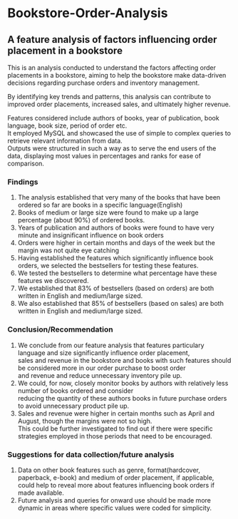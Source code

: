 # Bookstore-Order-Analysis
## A feature analysis of factors influencing order placement in a bookstore

This is an analysis conducted to understand the factors affecting order placements in a bookstore, aiming to help the bookstore make 
data-driven decisions regarding purchase orders and inventory management. 

By identifying key trends and patterns, this analysis can contribute to improved order placements, increased sales, and ultimately higher revenue.

Features considered include authors of books, year of publication, book language, book size, period of order etc.<br>
It employed MySQL and showcased the use of simple to complex queries to retrieve relevant information from data.<br>
Outputs were structured in such a way as to serve the end users of the data, displaying most values in percentages and ranks for ease of comparison.<br>

### Findings

1. The analysis established that very many of the books that have been ordered so far are books in a specific language(English)<br>
2. Books of medium or large size were found to make up a large percentage (about 90%) of ordered books.<br>
3. Years of publication and authors of books were found to have very minute and insignificant influence on book orders<br>
4. Orders were higher in certain months and days of the week but the margin was not quite eye catching<br> 
5. Having established the features which significantly influence book orders, we selected the bestsellers for testing these features.<br>
6. We tested the bestsellers to determine what percentage have these features we discovered.<br>
7. We established that 83% of bestsellers (based on orders) are both written in English and medium/large sized.<br> 
8. We also established that 85% of bestsellers (based on sales) are both written in English and medium/large sized.


### Conclusion/Recommendation

1. We conclude from our feature analysis that features particulary language and size significantly influence order placement,<br>
sales and revenue in the bookstore and books with such features should be considered more in our order purchase to boost order <br>
and revenue and reduce unnecessary inventory pile up.
2. We could, for now, closely monitor books by authors with relatively less number of books ordered and consider<br>
reducing the quantity of these authors books in future purchase orders to avoid unnecessary product pile up.
3. Sales and revenue were higher in certain months such as April and August, though the margins were not so high.<br>
This could be further investigated to find out if there were specific strategies employed in those periods that need to be encouraged.

### Suggestions for data collection/future analysis

1. Data on other book features such as genre, format(hardcover, paperback, e-book) and medium of order placement, if applicable,<br>
could help to reveal more about features influencing book orders if made available.<br>
3. Future analysis and queries for onward use should be made more dynamic in areas where specific values were coded for simplicity.

